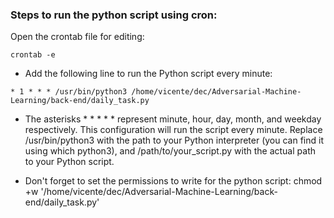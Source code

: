 ### Steps to run the python script using cron: 

Open the crontab file for editing:

`crontab -e`
* Add the following line to run the Python script every minute:

`* 1 * * * /usr/bin/python3 /home/vicente/dec/Adversarial-Machine-Learning/back-end/daily_task.py`

* The asterisks * * * * * represent minute, hour, day, month, and weekday respectively. This configuration will run the script every minute.
Replace /usr/bin/python3 with the path to your Python interpreter (you can find it using which python3), and /path/to/your_script.py with the actual path to your Python script.

* Don't forget to set the permissions to write for the python script: chmod +w '/home/vicente/dec/Adversarial-Machine-Learning/back-end/daily_task.py'